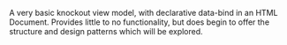 A very basic knockout view model, with declarative data-bind in an HTML Document.  Provides little to no functionality, but does begin to offer the structure and design patterns which will be explored.
